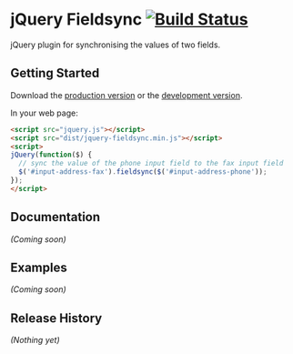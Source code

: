 # jQuery Fieldsync [![Build Status](https://travis-ci.org/ain/jquery-fieldsync.png?branch=master)](https://travis-ci.org/ain/jquery-fieldsync)

jQuery plugin for synchronising the values of two fields.

## Getting Started
Download the [production version][min] or the [development version][max].

[min]: https://raw.github.com/ain/jquery-fieldsync/master/dist/jquery-fieldsync.min.js
[max]: https://raw.github.com/ain/jquery-fieldsync/master/dist/jquery-fieldsync.js

In your web page:

```html
<script src="jquery.js"></script>
<script src="dist/jquery-fieldsync.min.js"></script>
<script>
jQuery(function($) {
  // sync the value of the phone input field to the fax input field
  $('#input-address-fax').fieldsync($('#input-address-phone'));
});
</script>
```

## Documentation
_(Coming soon)_

## Examples
_(Coming soon)_

## Release History
_(Nothing yet)_
